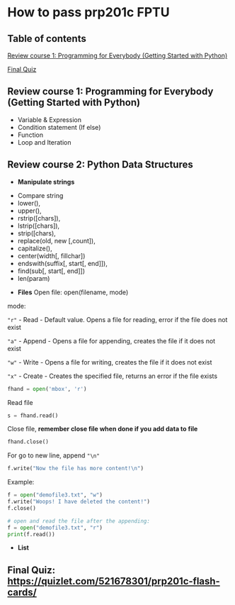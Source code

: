 # How to pass prp201c FPTU
## Table of contents
[Review course 1: Programming for Everybody (Getting Started with Python)](#course1)

[Final Quiz](#final-quiz)

<a name="course1"></a>
## Review course 1: Programming for Everybody (Getting Started with Python)
- Variable & Expression
- Condition statement (If else)
- Function
- Loop and Iteration

## Review course 2: Python Data Structures
* **Manipulate strings**
- Compare string
- lower(), 
- upper(), 
- rstrip([chars]), 
- lstrip([chars]),
- strip([chars), 
- replace(old, new [,count]), 
- capitalize(), 
- center(width[, fillchar])
- endswith(suffix[, start[, end]]),
- find(sub[, start[, end]])
- len(param)
* **Files**
Open file:  open(filename, mode)

mode:

`"r"` - Read - Default value. Opens a file for reading, error if the file does not exist

`"a"` - Append - Opens a file for appending, creates the file if it does not exist

`"w"` - Write - Opens a file for writing, creates the file if it does not exist

`"x"` - Create - Creates the specified file, returns an error if the file exists

```python
fhand = open('mbox', 'r')
```
Read file
```python
s = fhand.read()
```
Close file, **remember close file when done if you add data to file**
```python
fhand.close()
```
For go to new line, append `"\n"`
```python
f.write("Now the file has more content!\n")
```
Example:
```python
f = open("demofile3.txt", "w")
f.write("Woops! I have deleted the content!")
f.close()

# open and read the file after the appending:
f = open("demofile3.txt", "r")
print(f.read())
```
<a name="final-quiz"></a>
* **List**

## Final Quiz: https://quizlet.com/521678301/prp201c-flash-cards/
